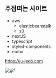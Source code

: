 ## 주접떠는 사이트

- aws
  - elasticbeanstalk
  - s3
- nextJS
- typescript
- styled-components
- mobx

<https://ju-jeob.com>

![gif](https://user-images.githubusercontent.com/42797995/98429243-db60fc80-20e8-11eb-9d8f-1094b63362ac.gif)
